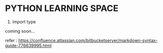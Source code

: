 # PYTHON LEARNING SPACE
1. import type

coming soon...

refer : https://confluence.atlassian.com/bitbucketserver/markdown-syntax-guide-776639995.html
